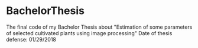 # BachelorThesis
The final code of my Bachelor Thesis about "Estimation of some parameters of selected cultivated plants using image processing"
Date of thesis defense: 01/29/2018
